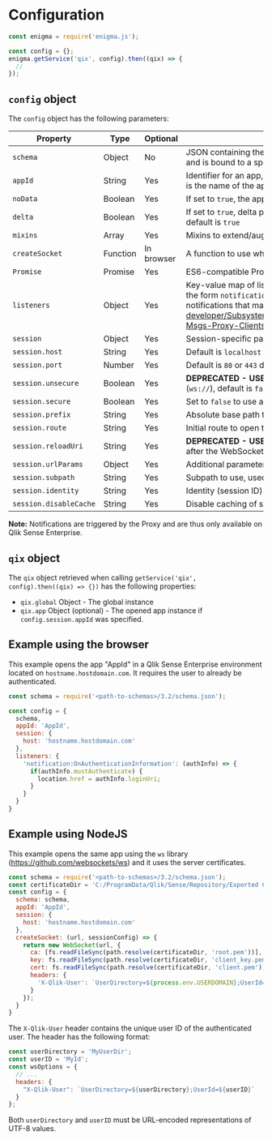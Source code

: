 # Configuration

```js
const enigma = require('enigma.js');

const config = {};
enigma.getService('qix', config).then((qix) => {
  //
});
```

## `config` object

The `config` object has the following parameters:

| Property | Type   | Optional | Description |
|----------|--------|----------|-------------|
| `schema` | Object | No | JSON containing the specification for the Qix API. Originates from an Engine build and is bound to a specific version of Engine |
| `appId` | String | Yes | Identifier for an app, if the Engine is running in a Qlik Sense Desktop environment, it is the name of the app including the full path -- omit to only get the global object |
| `noData` | Boolean | Yes | If set to `true`, the app will be opened without data, default is `false` |
| `delta` | Boolean | Yes | If set to `true`, delta protocol will be used which can reduce the bandwidth used, default is `true` |
| `mixins` | Array | Yes | Mixins to extend/augment the Engine API (see more on [Using mixins](mixins.md))
| `createSocket` | Function | In browser | A function to use when instantiating the WebSocket, mandatory for NodeJS |
| `Promise` | Promise | Yes | ES6-compatible Promise library, default is global `Promise` |
| `listeners` | Object | Yes | Key-value map of listeners that will be registered, listeners can be notifications (of the form `notification:OnSessionClosed`) or session events, read more about notifications that may be bound on https://help.qlik.com/en-US/sense-developer/Subsystems/ProxyServiceAPI/Content/ProxyServiceAPI/ProxyServiceAPI-Msgs-Proxy-Clients.htm |
| `session` | Object | Yes | Session-specific parameters |
| `session.host` | String | Yes | Default is `localhost` |
| `session.port` | Number | Yes | Default is `80` or `443` depending on HTTP protocol used |
| `session.unsecure` | Boolean | Yes |  **DEPRECATED - USE `secure`** Set to `true` to use an unsecure WebSocket connection (`ws://`), default is `false` |
| `session.secure` | Boolean | Yes | Set to `false` to use an unsecure WebSocket connection (`ws://`), default is `true` |
| `session.prefix` | String | Yes | Absolute base path to use when connecting, used for proxy prefixes |
| `session.route` | String | Yes | Initial route to open the WebSocket against, default is `app/engineData` |
| `session.reloadUri` | String | Yes | **DEPRECATED - USE `urlParams`** URI which the browser can use to refresh the page after the WebSocket connection has been established |
| `session.urlParams` | Object | Yes | Additional parameters to be added to WebSocket Url |
| `session.subpath` | String | Yes | Subpath to use, used to connect to dataprepservice in a server environment |
| `session.identity` | String | Yes | Identity (session ID) to use |
| `session.disableCache` | String | Yes | Disable caching of sessions, set to `true` to create a new session every time |

**Note:** Notifications are triggered by the Proxy and are thus only available on Qlik Sense Enterprise.

## `qix` object

The `qix` object retrieved when calling `getService('qix', config).then((qix) => {})` has the following properties:

* `qix.global` Object - The global instance
* `qix.app` Object (optional) - The opened app instance if `config.session.appId` was specified.


## Example using the browser

This example opens the app "AppId" in a Qlik Sense Enterprise environment located on `hostname.hostdomain.com`. It requires the user to already be authenticated.

```javascript
const schema = require('<path-to-schemas>/3.2/schema.json');

const config = {
  schema,
  appId: 'AppId',
  session: {
    host: 'hostname.hostdomain.com'
  },
  listeners: {
    'notification:OnAuthenticationInformation': (authInfo) => {
      if(authInfo.mustAuthenticate) {
        location.href = authInfo.loginUri;
      }
    }
  }
}
```

## Example using NodeJS

This example opens the same app using the `ws` library (https://github.com/websockets/ws) and it uses the server certificates.

```javascript
const schema = require('<path-to-schemas>/3.2/schema.json');
const certificateDir = 'C:/ProgramData/Qlik/Sense/Repository/Exported Certificates/.Local Certificates';
const config = {
  schema: schema,
  appId: 'AppId',
  session: {
    host: 'hostname.hostdomain.com'
  },
  createSocket: (url, sessionConfig) => {
    return new WebSocket(url, {
      ca: [fs.readFileSync(path.resolve(certificateDir, 'root.pem'))],
      key: fs.readFileSync(path.resolve(certificateDir, 'client_key.pem')),
      cert: fs.readFileSync(path.resolve(certificateDir, 'client.pem')),
      headers: {
        'X-Qlik-User': `UserDirectory=${process.env.USERDOMAIN};UserId=${process.env.USERNAME}`
      }
    });
  }
}
```

The `X-Qlik-User` header contains the unique user ID of the authenticated user. The header has the following format:

```javascript
const userDirectory = 'MyUserDir';
const userID = 'MyId';
const wsOptions = {
  // ...
  headers: {
    "X-Qlik-User": `UserDirectory=${userDirectory};UserId=${userID}`
  }
};
```

Both `userDirectory` and `userID` must be URL-encoded representations of UTF-8 values.
